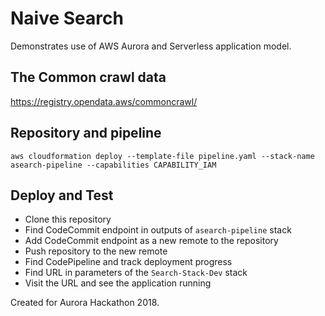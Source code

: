 # Naive Search

Demonstrates use of AWS Aurora and Serverless application model.

## The Common crawl data

https://registry.opendata.aws/commoncrawl/

## Repository and pipeline
`aws cloudformation deploy --template-file pipeline.yaml --stack-name asearch-pipeline --capabilities CAPABILITY_IAM`

## Deploy and Test

* Clone this repository
* Find CodeCommit endpoint in outputs of `asearch-pipeline` stack
* Add CodeCommit endpoint as a new remote to the repository
* Push repository to the new remote
* Find CodePipeline and track deployment progress
* Find URL in parameters of the `Search-Stack-Dev` stack
* Visit the URL and see the application running

Created for Aurora Hackathon 2018.